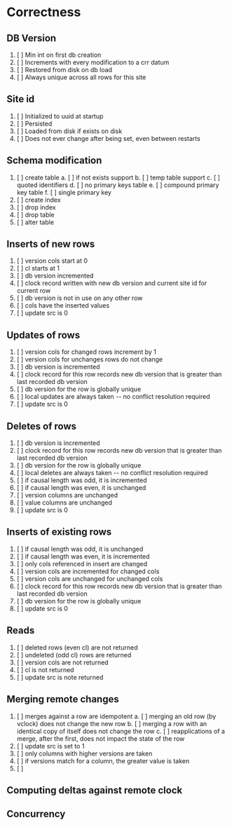 # Correctness

## DB Version

1. [ ] Min int on first db creation
2. [ ] Increments with every modification to a crr datum
3. [ ] Restored from disk on db load
4. [ ] Always unique across all rows for this site

## Site id

1. [ ] Initialized to uuid at startup
2. [ ] Persisted
3. [ ] Loaded from disk if exists on disk
4. [ ] Does not ever change after being set, even between restarts

## Schema modification

1. [ ] create table
       a. [ ] if not exists support
       b. [ ] temp table support
       c. [ ] quoted identifiers
       d. [ ] no primary keys table
       e. [ ] compound primary key table
       f. [ ] single primary key
2. [ ] create index
3. [ ] drop index
4. [ ] drop table
5. [ ] alter table

## Inserts of new rows

1. [ ] version cols start at 0
2. [ ] cl starts at 1
3. [ ] db version incremented
4. [ ] clock record written with new db version and current site id for current row
5. [ ] db version is not in use on any other row
6. [ ] cols have the inserted values
7. [ ] update src is 0

## Updates of rows

1. [ ] version cols for changed rows increment by 1
2. [ ] version cols for unchanges rows do not change
3. [ ] db version is incremented
4. [ ] clock record for this row records new db version that is greater than last recorded db version
5. [ ] db version for the row is globally unique
6. [ ] local updates are always taken -- no conflict resolution required
7. [ ] update src is 0

## Deletes of rows

1. [ ] db version is incremented
2. [ ] clock record for this row records new db version that is greater than last recorded db version
3. [ ] db version for the row is globally unique
4. [ ] local deletes are always taken -- no conflict resolution required
5. [ ] if causal length was odd, it is incremented
6. [ ] if causal length was even, it is unchanged
7. [ ] version columns are unchanged
8. [ ] value columns are unchanged
9. [ ] update src is 0

## Inserts of existing rows

1. [ ] if causal length was odd, it is unchanged
2. [ ] if causal length was even, it is incremented
3. [ ] only cols referenced in insert are changed
4. [ ] version cols are incremented for changed cols
5. [ ] version cols are unchanged for unchanged cols
6. [ ] clock record for this row records new db version that is greater than last recorded db version
7. [ ] db version for the row is globally unique
8. [ ] update src is 0

## Reads

1. [ ] deleted rows (even cl) are not returned
2. [ ] undeleted (odd cl) rows are returned
3. [ ] version cols are not returned
4. [ ] cl is not returned
5. [ ] update src is note returned

## Merging remote changes

1. [ ] merges against a row are idempotent
       a. [ ] merging an old row (by vclock) does not change the new row
       b. [ ] merging a row with an identical copy of itself does not change the row
       c. [ ] reapplications of a merge, after the first, does not impact the state of the row
2. [ ] update src is set to 1
3. [ ] only columns with higher versions are taken
4. [ ] if versions match for a column, the greater value is taken
5. [ ]

## Computing deltas against remote clock

## Concurrency
